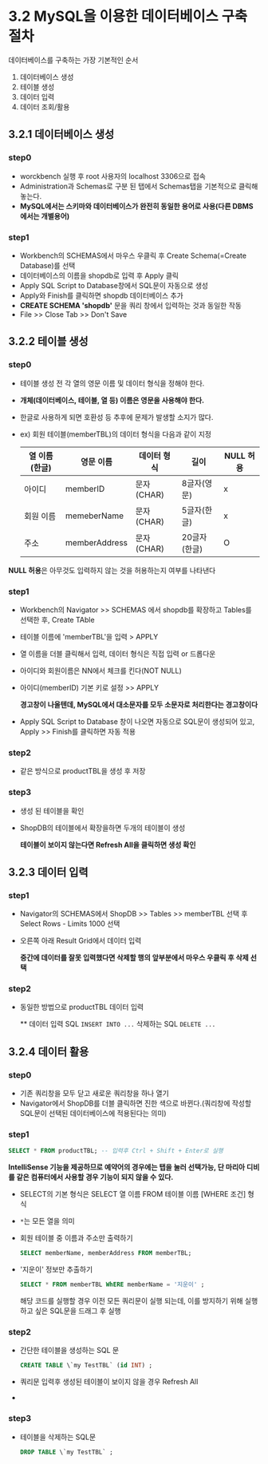 # 3.2 MySQL을 이용한 데이터베이스 구축절차

데이터베이스를 구축하는 가장 기본적인 순서
1. 데이터베이스 생성
2. 테이블 생성
3. 데이터 입력
4. 데이터 조회/활용

## 3.2.1 데이터베이스 생성

### step0

- worckbench 실행 후 root 사용자의 localhost 3306으로 접속
- Administration과 Schemas로 구분 된 탭에서 Schemas탭을 기본적으로 클릭해 놓는다.
- **MySQL에서는 스키마와 데이터베이스가 완전히 동일한 용어로 사용(다른 DBMS에서는 개별용어)**

### step1
- Workbench의 SCHEMAS에서 마우스 우클릭 후 Create Schema(=Create Database)를 선택
- 데이터베이스의 이름을 shopdb로 입력 후 Apply 클릭
- Apply SQL Script to Database창에서 SQL문이 자동으로 생성
- Apply와 Finish를 클릭하면 shopdb 데이터베이스 추가
- **CREATE SCHEMA 'shopdb'** 문을 쿼리 창에서 입력하는 것과 동일한 작동
- File >> Close Tab >> Don't Save

## 3.2.2 테이블 생성

### step0

- 테이블 생성 전 각 열의 영문 이름 및 데이터 형식을 정해야 한다.
- **개체(데이터베이스, 테이블, 열 등) 이름은 영문을 사용해야 한다.**
- 한글로 사용하게 되면 호환성 등 추후에 문제가 발생할 소지가 많다.
- ex) 회원 테이블(memberTBL)의 데이터 형식을 다음과 같이 지정

    |열 이름(한글)|영문 이름|데이터 형식|길이|NULL 허용|
    |-|-|-|-|-|
    |아이디|memberID|문자(CHAR)|8글자(영문)|x|
    |회원 이름|memeberName|문자(CHAR)|5글자(한글)|x|
    |주소|memberAddress|문자(CHAR)|20글자(한글)|O|

**NULL 허용**은 아무것도 입력하지 않는 것을 허용하는지 여부를 나타낸다

### step1

- Workbench의 Navigator >> SCHEMAS 에서 shopdb를 확장하고 Tables를 선택한 후, Create TAble
- 테이블 이름에 'memberTBL'을 입력 > APPLY
- 열 이름을 더블 클릭해서 입력, 데이터 형식은 직접 입력 or 드롭다운
- 아이디와 회원이름은 NN에서 체크를 킨다(NOT NULL)
- 아이디(memberID) 기본 키로 설정 >> APPLY
    
    **경고창이 나올텐데, MySQL에서 대소문자를 모두 소문자로 처리한다는 경고창이다**
- Apply SQL Script to Database 창이 나오면 자동으로 SQL문이 생성되어 있고, Apply >> Finish를 클릭하면 자동 적용

### step2
- 같은 방식으로 productTBL을 생성 후 저장

### step3

- 생성 된 테이블을 확인
- ShopDB의 테이블에서 확장을하면 두개의 테이블이 생성

    **테이블이 보이지 않는다면 Refresh All을 클릭하면 생성 확인**

## 3.2.3 데이터 입력

### step1
- Navigator의 SCHEMAS에서 ShopDB >> Tables >> memberTBL 선택 후 Select Rows - Limits 1000 선택
- 오른쪽 아래 Result Grid에서 데이터 입력

    **중간에 데이터를 잘못 입력했다면 삭제할 행의 앞부분에서 마우스 우클릭 후 삭제 선택**

### step2
- 동일한 방법으로 productTBL 데이터 입력

    ** 데이터 입력 SQL `INSERT INTO ...` 삭제하는 SQL `DELETE ...`

## 3.2.4 데이터 활용

### step0
- 기존 쿼리창을 모두 닫고 새로운 쿼리창을 하나 열기
- Navigator에서 ShopDB를 더블 클릭하면 진한 색으로 바뀐다.(쿼리창에 작성할 SQL문이 선택된 데이터베이스에 적용된다는 의미)

### step1

 ```SQL
 SELECT * FROM productTBL; -- 입력후 Ctrl + Shift + Enter로 실행
 ```

**IntelliSense 기능을 제공하므로 예약어의 경우에는 탭을 눌러 선택가능, 단 마리아 디비를 같은 컴퓨터에서 사용할 경우 기능이 되지 않을 수 있다.**

- SELECT의 기본 형식은 SELECT 열 이름 FROM 테이블 이름 [WHERE 조건] 형식
- `*`는 모든 열을 의미
- 회원 테이블 중 이름과 주소만 출력하기

    ```SQL
    SELECT memberName, memberAddress FROM memberTBL;
    ```
    
- '지운이' 정보만 추출하기
    
    ```SQL
    SELECT * FROM memberTBL WhERE memberName = '지운이' ;
    ```
    해당 코드를 실행할 경우 이전 모든 쿼리문이 실행 되는데, 이를 방지하기 위해 실행하고 싶은 SQL문을 드래그 후 실행

### step2

- 간단한 테이블을 생성하는 SQL 문

    ```SQL
    CREATE TABLE \`my TestTBL` (id INT) ;
    ```
     
- 쿼리문 입력후 생성된 테이블이 보이지 않을 경우 Refresh All
- 
### step3

- 테이블을 삭제하는 SQL문

    ```SQL
    DROP TABLE \`my TestTBL` ;
    ```

